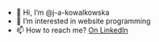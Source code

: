 - 👋 Hi, I’m @j-a-kowalkowska
- 👀 I’m interested in website programming
- 📫 How to reach me? <a href="www.linkedin.com/in/j-kowalkowska">On LinkedIn</a>

<!---
j-a-kowalkowska/j-a-kowalkowska is a ✨ special ✨ repository because its `README.md` (this file) appears on your GitHub profile.
You can click the Preview link to take a look at your changes.
--->
